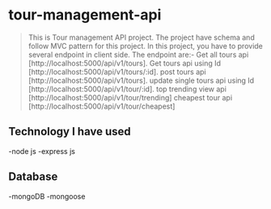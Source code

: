 # tour-management-api
> This is Tour management API project. The project have schema and follow MVC pattern for this project. In this project, you have to provide several endpoint in client side. The endpoint are:-
Get all tours api [http://localhost:5000/api/v1/tours].
Get tours api using Id [http://localhost:5000/api/v1/tours/:id].
post tours api [http://localhost:5000/api/v1/tours].
update single tours api using Id [http://localhost:5000/api/v1/tour/:id].
top trending view api [http://localhost:5000/api/v1/tour/trending]
cheapest tour api [http://localhost:5000/api/v1/tour/cheapest]

## Technology I have used
-node js
-express js

## Database
-mongoDB
-mongoose
